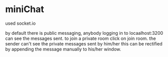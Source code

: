 # miniChat
used socket.io

by default there is public messaging, anybody logging in to locaalhost:3200 can see the messages sent.
to join a private room click on join room.
the sender can't see the private messages sent by him/her
this can be rectified by appending the message manually to his/her window.
